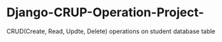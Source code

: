 # Django-CRUP-Operation-Project-
CRUD(Create, Read, Updte, Delete) operations on student database table 
